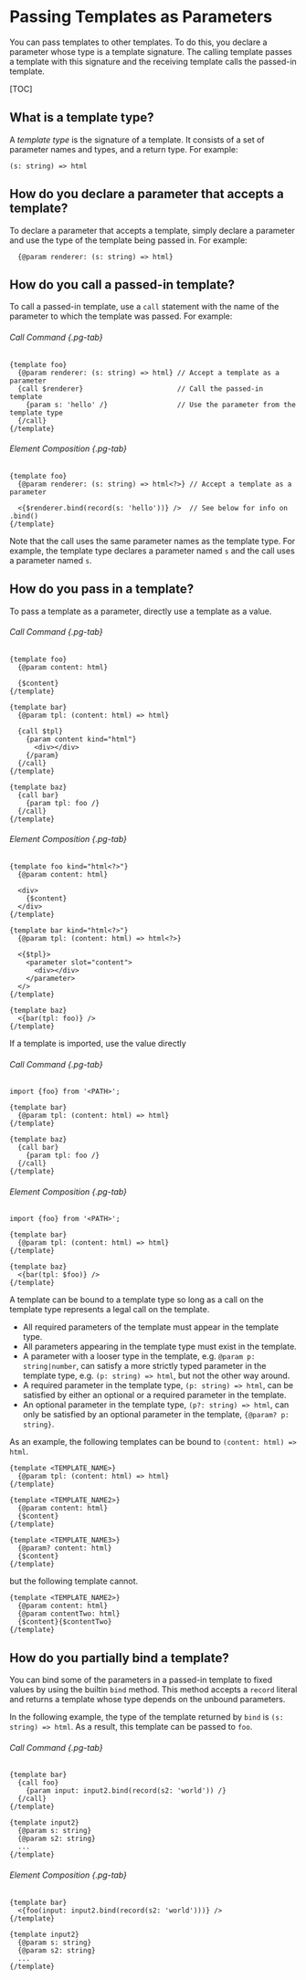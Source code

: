 # Passing Templates as Parameters

You can pass templates to other templates. To do this, you declare a parameter
whose type is a template signature. The calling template passes a template with
this signature and the receiving template calls the passed-in template.

[TOC]

## What is a template type?

A _template type_ is the signature of a template. It consists of a set of
parameter names and types, and a return type. For example:

```soy
(s: string) => html
```

## How do you declare a parameter that accepts a template?

To declare a parameter that accepts a template, simply declare a parameter and
use the type of the template being passed in. For example:

```soy
  {@param renderer: (s: string) => html}
```

## How do you call a passed-in template?

To call a passed-in template, use a `call` statement with the name of the
parameter to which the template was passed. For example:

<section class="polyglot">

###### Call Command {.pg-tab}

```soy
{template foo}
  {@param renderer: (s: string) => html} // Accept a template as a parameter
  {call $renderer}                       // Call the passed-in template
    {param s: 'hello' /}                 // Use the parameter from the template type
  {/call}
{/template}
```

###### Element Composition {.pg-tab}

```soy
{template foo}
  {@param renderer: (s: string) => html<?>} // Accept a template as a parameter

  <{$renderer.bind(record(s: 'hello'))} />  // See below for info on .bind()
{/template}
```

</section>

Note that the call uses the same parameter names as the template type. For
example, the template type declares a parameter named `s` and the call uses a
parameter named `s`.

## How do you pass in a template?

To pass a template as a parameter, directly use a template as a value.

<section class="polyglot">

###### Call Command {.pg-tab}

```soy
{template foo}
  {@param content: html}

  {$content}
{/template}

{template bar}
  {@param tpl: (content: html) => html}

  {call $tpl}
    {param content kind="html"}
      <div></div>
    {/param}
  {/call}
{/template}

{template baz}
  {call bar}
    {param tpl: foo /}
  {/call}
{/template}
```

###### Element Composition {.pg-tab}

```soy
{template foo kind="html<?>"}
  {@param content: html}

  <div>
    {$content}
  </div>
{/template}

{template bar kind="html<?>"}
  {@param tpl: (content: html) => html<?>}

  <{$tpl}>
    <parameter slot="content">
      <div></div>
    </parameter>
  </>
{/template}

{template baz}
  <{bar(tpl: foo)} />
{/template}
```

</section>

If a template is imported, use the value directly

<section class="polyglot">

###### Call Command {.pg-tab}

```soy
import {foo} from '<PATH>';

{template bar}
  {@param tpl: (content: html) => html}
{/template}

{template baz}
  {call bar}
    {param tpl: foo /}
  {/call}
{/template}
```

###### Element Composition {.pg-tab}

```soy
import {foo} from '<PATH>';

{template bar}
  {@param tpl: (content: html) => html}
{/template}

{template baz}
  <{bar(tpl: $foo)} />
{/template}
```

</section>

A template can be bound to a template type so long as a call on the template
type represents a legal call on the template.

*   All required parameters of the template must appear in the template type.
*   All parameters appearing in the template type must exist in the template.
*   A parameter with a looser type in the template, e.g. `@param p:
    string|number`, can satisfy a more strictly typed parameter in the template
    type, e.g. `(p: string) => html`, but not the other way around.
*   A required parameter in the template type, `(p: string) => html`, can be
    satisfied by either an optional or a required parameter in the template.
*   An optional parameter in the template type, `(p?: string) => html`, can only
    be satisfied by an optional parameter in the template, `{@param? p:
    string}`.

As an example, the following templates can be bound to `(content: html) =>
html`.

```soy
{template <TEMPLATE_NAME>}
  {@param tpl: (content: html) => html}
{/template}

{template <TEMPLATE_NAME2>}
  {@param content: html}
  {$content}
{/template}

{template <TEMPLATE_NAME3>}
  {@param? content: html}
  {$content}
{/template}
```

but the following template cannot.

```soy
{template <TEMPLATE_NAME2>}
  {@param content: html}
  {@param contentTwo: html}
  {$content}{$contentTwo}
{/template}
```

## How do you partially bind a template?

You can bind some of the parameters in a passed-in template to fixed values by
using the builtin `bind` method. This method accepts a `record` literal and
returns a template whose type depends on the unbound parameters.

In the following example, the type of the template returned by `bind` is `(s:
string) => html`. As a result, this template can be passed to `foo`.

<section class="polyglot">

###### Call Command {.pg-tab}

```soy
{template bar}
  {call foo}
    {param input: input2.bind(record(s2: 'world')) /}
  {/call}
{/template}

{template input2}
  {@param s: string}
  {@param s2: string}
  ...
{/template}
```

###### Element Composition {.pg-tab}

```soy
{template bar}
  <{foo(input: input2.bind(record(s2: 'world')))} />
{/template}

{template input2}
  {@param s: string}
  {@param s2: string}
  ...
{/template}
```

</section>

<br>
